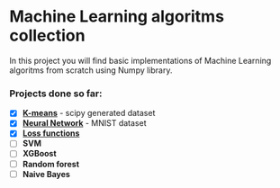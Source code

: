 # Machine Learning algoritms collection
In this project you will find basic implementations of Machine Learning algoritms from scratch using Numpy library.
### Projects done so far: 
- [x] [__K-means__](https://github.com/maciejbalawejder/MLalgorithms-collection/tree/main/K-means) - scipy generated dataset 
- [x] [__Neural Network__](https://github.com/maciejbalawejder/MLalgorithms-collection/tree/main/Neural%20Network) - MNIST dataset
- [x] [__Loss functions__](https://github.com/maciejbalawejder/MLalgorithms-collection/blob/main/Loss%20functions/loss_functions.ipynb)
- [ ] __SVM__
- [ ] __XGBoost__
- [ ] __Random forest__
- [ ] __Naive Bayes__
